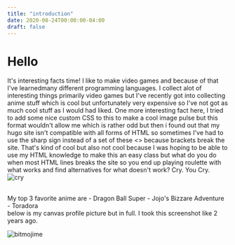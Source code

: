 ```yaml
---
title: "introduction"
date: 2020-08-24T00:00:00-04:00
draft: false
---
```

# Hello
It's interesting facts time! I like to make video games and because of that I've learnedmany different programming languages. I collect alot of interesting things primarily video games but I've recently got into collecting anime stuff which is cool but unfortunately very expensive so I've not got as much cool stuff as I would had liked. One more interesting fact here, I tried to add some nice custom CSS to this to make a cool image pulse but this format wouldn't allow me which is rather odd but then i found out that my hugo site isn't compatible with all forms of HTML so sometimes I've had to use the sharp sign instead of a set of these <> because brackets break the site. That's kind of cool but also not cool because I was hoping to be able to use my HTML knowledge to make this an easy class but what do you do when most HTML lines breaks the site so you end up playing roulette with what works and find alternatives for what doesn't work? Cry. You Cry.
<br>
![cry](https://sharp-sammet-7aa19b.netlify.app/200.gif)

  <br>
  My top 3 favorite anime are
  - Dragon Ball Super
  - Jojo's Bizzare Adventure
  - Toradora
<br>
below is my canvas profile picture but in full. I took this screenshot like 2 years ago.


![bitmojime](https://sharp-sammet-7aa19b.netlify.app/IMG_8681.png)
